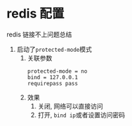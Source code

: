 # redis 配置

redis 链接不上问题总结

1. 启动了`protected-mode`模式
    1. 关联参数
        ```
        protected-mode = no
        bind = 127.0.0.1
        requirepass pass
        ```
    2. 效果
        1. 关闭, 网络可以直接访问
        2. 打开, `bind ip`或者设置访问密码

